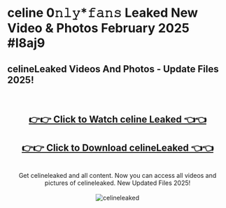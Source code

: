 # celine 0𝚗𝚕𝚢*𝚏𝚊𝚗𝚜 Leaked New Video & Photos February 2025 #l8aj9

<h2>celineLeaked Videos And Photos - Update Files 2025!</h2>
<br>
<div align="center">
<h2><a href="https://mediaupload.pro?title=celine&ref=11F" rel="nofollow">👉👉 Click to Watch celine Leaked 👈👈</a></h2>
<h2><a href="https://mediaupload.pro?title=celine&ref=11F" rel="nofollow">👉👉 Click to Download celineLeaked 👈👈</a></h2>
<br>
Get celineleaked and all content. Now you can access all videos and pictures of celineleaked. New Updated Files 2025!
<br>
<br>
<a href="https://mediaupload.pro?title=celine&ref=11F" rel="nofollow" data-target="animated-image.originalLink"><img src="https://i.ibb.co/Gkj2r4b/banner.png" alt="celineleaked" style="max-width: 100%; display: inline-block;" data-target="animated-image.originalImage"></a>
</div>
<br>

